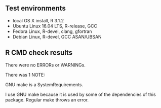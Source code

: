 ## Test environments
* local OS X install, R 3.1.2
* Ubuntu Linux 16.04 LTS, R-release, GCC
* Fedora Linux, R-devel, clang, gfortran
* Debian Linux, R-devel, GCC ASAN/UBSAN

## R CMD check results
There were no ERRORs or WARNINGs. 

There was 1 NOTE:

 GNU make is a SystemRequirements.

I use GNU make because it is used by some of the dependencies of this package. Regular make throws an error. 


